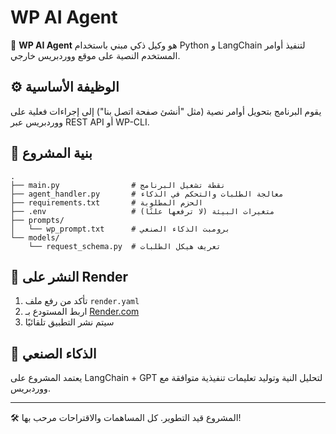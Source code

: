 # WP AI Agent

🎯 **WP AI Agent** هو وكيل ذكي مبني باستخدام Python و LangChain لتنفيذ أوامر المستخدم النصية على موقع ووردبريس خارجي.

## ⚙️ الوظيفة الأساسية
يقوم البرنامج بتحويل أوامر نصية (مثل "أنشئ صفحة اتصل بنا") إلى إجراءات فعلية على ووردبريس عبر REST API أو WP-CLI.

## 🧱 بنية المشروع

```
.
├── main.py                # نقطة تشغيل البرنامج
├── agent_handler.py       # معالجة الطلبات والتحكم في الذكاء
├── requirements.txt       # الحزم المطلوبة
├── .env                   # متغيرات البيئة (لا ترفعها علنًا)
├── prompts/
│   └── wp_prompt.txt      # برومبت الذكاء الصنعي
└── models/
    └── request_schema.py  # تعريف هيكل الطلبات
```

## 🚀 النشر على Render

1. تأكد من رفع ملف `render.yaml`
2. اربط المستودع بـ [Render.com](https://render.com)
3. سيتم نشر التطبيق تلقائيًا

## 🧠 الذكاء الصنعي
يعتمد المشروع على LangChain + GPT لتحليل النية وتوليد تعليمات تنفيذية متوافقة مع ووردبريس.

---

🛠 المشروع قيد التطوير. كل المساهمات والاقتراحات مرحب بها!